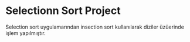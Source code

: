 # Selectionn Sort Project 
 Selection sort uygulamarından insection sort kullanılarak diziler üzüerinde işlem yapılmıştır.
